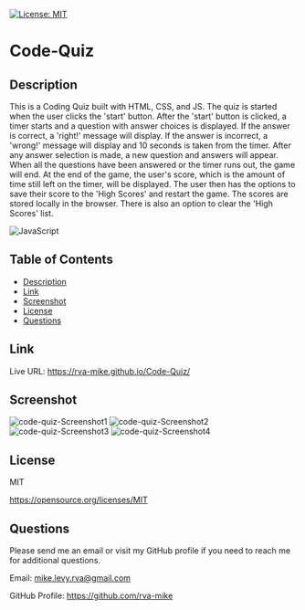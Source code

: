 [![License: MIT](https://img.shields.io/badge/License-MIT-yellow.svg)](https://opensource.org/licenses/MIT)


  # Code-Quiz

  ## Description
  
   This is a Coding Quiz built with HTML, CSS, and JS. The quiz is started when the user clicks the 'start' button. After the 'start' button is clicked, a timer starts and a question with answer choices is displayed. If the answer is correct, a 'right!' message will display. If the answer is incorrect, a 'wrong!' message will display and 10 seconds is taken from the timer. After any answer selection is made, a new question and answers will appear. When all the questions have been answered or the timer runs out, the game will end. At the end of the game, the user's score, which is the amount of time still left on the timer, will be displayed. The user then has the options to save their score to the 'High Scores' and restart the game. The scores are stored locally in the browser. There is also an option to clear the 'High Scores' list. 
   
  ![JavaScript](https://img.shields.io/badge/javascript-%23323330.svg?style=for-the-badge&logo=javascript&logoColor=%23F7DF1E)  

  ## Table of Contents
  * [Description](#description)
  * [Link](#link)
  * [Screenshot](#screenshot)
  * [License](#license)
  * [Questions](#questions)

  
  ## Link 
  
Live URL: https://rva-mike.github.io/Code-Quiz/

  
  ## Screenshot
  
![code-quiz-Screenshot1](https://user-images.githubusercontent.com/105617274/175098165-33d22e3f-0be2-4126-848e-adacd15bffe7.png)
![code-quiz-Screenshot2](https://user-images.githubusercontent.com/105617274/175098175-80896467-74b6-45cb-b4e7-6794bc835b31.png)
![code-quiz-Screenshot3](https://user-images.githubusercontent.com/105617274/175098193-d0cc7f60-016d-4028-b6ee-ecdf11fdca59.png)
![code-quiz-Screenshot4](https://user-images.githubusercontent.com/105617274/175098208-6bbded1b-466c-47ee-ac3c-39c5a029dd7e.png)


  ## License
  MIT

  https://opensource.org/licenses/MIT


  ## Questions
  Please send me an email or visit my GitHub profile if you need to reach me for additional questions.

  Email: mike.levy.rva@gmail.com

  GitHub Profile: https://github.com/rva-mike
